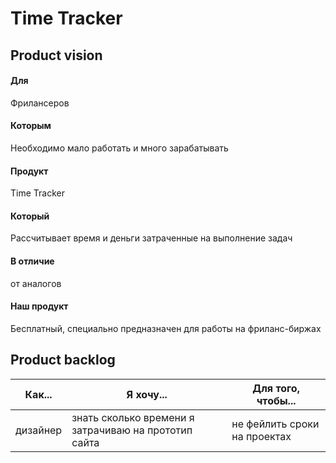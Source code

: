 
# Time Tracker
## Product vision
#### Для
Фрилансеров
#### Которым
Необходимо мало работать и много зарабатывать
#### Продукт
Time Tracker
#### Который
Рассчитывает время и деньги затраченные на выполнение задач
#### В отличие
от аналогов
#### Наш продукт 
Бесплатный, специально предназначен для работы на фриланс-биржах


## Product backlog
Как...   | Я хочу...                                            | Для того, чтобы...            |
---------|------------------------------------------------------|-------------------------------|
дизайнер | знать сколько времени я затрачиваю на прототип сайта |не фейлить сроки на проектах   |
